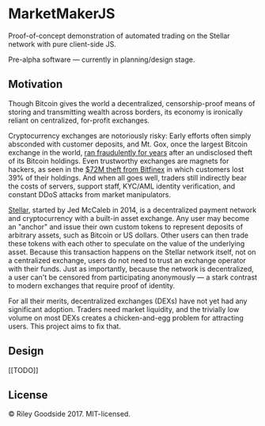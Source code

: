 # MarketMakerJS

Proof-of-concept demonstration of automated trading on the Stellar network
with pure client-side JS.

Pre-alpha software — currently in planning/design stage.


## Motivation

Though Bitcoin gives the world a decentralized, censorship-proof means of
storing and transmitting wealth across borders, its economy is ironically
reliant on centralized, for-profit exchanges.

Cryptocurrency exchanges are notoriously risky: Early efforts often simply
absconded with customer deposits, and Mt. Gox, once the largest Bitcoin exchange
in the world, [ran fraudulently for
years](http://blog.wizsec.jp/2015/04/the-missing-mtgox-bitcoins.html) after an
undisclosed theft of its Bitcoin holdings. Even trustworthy exchanges are
magnets for hackers, as seen in the [$72M theft from
Bitfinex](https://en.wikipedia.org/wiki/Bitfinex_hack) in which customers lost
39% of their holdings. And when all goes well, traders still indirectly bear the
costs of servers, support staff, KYC/AML identity verification, and constant
DDoS attacks from market manipulators.

[Stellar](https://stellar.org/), started by Jed McCaleb in 2014, is a
decentralized payment network and cryptocurrency with a built-in asset exchange.
Any user may become an "anchor" and issue their own custom tokens to represent
deposits of arbitrary assets, such as Bitcoin or US dollars. Other users can
then trade these tokens with each other to speculate on the value of the
underlying asset. Because this transaction happens on the Stellar network
itself, not on a centralized exchange, users do not need to trust an exchange
operator with their funds. Just as importantly, because the network is
decentralized, a user can't be censored from participating anonymously &mdash; a
stark contrast to modern exchanges that require proof of identity.

For all their merits, decentralized exchanges (DEXs) have not yet had any
significant adoption. Traders need market liquidity, and the trivially low
volume on most DEXs creates a chicken-and-egg problem for attracting users. This
project aims to fix that.

## Design

[[TODO]]

## License

&copy; Riley Goodside 2017. MIT-licensed.
